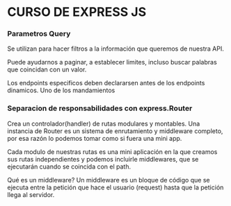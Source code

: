 # CURSO DE EXPRESS JS

### Parametros Query

Se utilizan para hacer filtros a la información que queremos de nuestra API.

Puede ayudarnos a paginar, a establecer limites, incluso buscar palabras que coincidan con un valor.

Los endpoints especificos deben declararsen antes de los endpoints dinamicos. Uno de los mandamientos

### Separacion de responsabilidades con express.Router

Crea un controlador(handler) de rutas modulares y montables. Una instancia de Router es un sistema de enrutamiento y middleware completo, por esa razón lo podemos tomar como si fuera una mini app.

Cada modulo de nuestras rutas es una mini aplicación en la que creamos sus rutas independientes y podemos incluirle middlewares, que se ejecutarán cuando se coincida con el path.

Qué es un middleware?
Un middleware es un bloque de código que se ejecuta entre la petición que hace el usuario (request) hasta que la petición llega al servidor.
